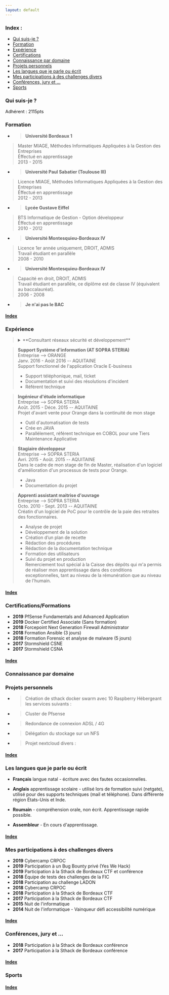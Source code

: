 ```yaml
---
layout: default
---
```


<span id="index"></span>
### Index :

*   [Qui suis-je ?](./#quisuisje)
*   [Formation](./#Formation)
*   [Expérience](./#experience)
*   [Certifications](./#certifications)
*   [Connaissance par domaine](./#connaissancepardomaine)
*   [Projets personnels](./projetspersonnels)
*   [Les langues que je parle ou écrit](./#leslanguesquejeparleouecrit)
*   [Mes participations à des challenges divers](./#mesparticipationsadeschallengesdivers)
*   [Conférences, jury et ...](./#conferencesjury)
*   [Sports](./#sports)

<span id="quisuisje"></span>
### Qui suis-je ?

Adhérent : 2115pts

<span id="Formation"></span>
### Formation

*   > **Université Bordeaux 1** <br/>
> Master MIAGE, Méthodes Informatiques Appliquées à la Gestion des Entreprises <br/>
> Éffectué en apprentissage <br/>
> 2013 - 2015

*   > **Université Paul Sabatier (Toulouse III)** <br/>
> Licence MIAGE, Méthodes Informatiques Appliquées à la Gestion des Entreprises <br/>
> Éffectué en apprentissage <br/>
> 2012 - 2013 <br/>

*   > **Lycée Gustave Eiffel** <br/>
> BTS Informatique de Gestion - Option développeur <br/>
> Éffectué en apprentissage <br/> 
> 2010 - 2012<br/> 

*   > **Université Montesquieu-Bordeaux IV** <br/>
> Licence 1er année uniquement, DROIT, ADMIS <br/>
> Travail étudiant en parallèle <br/>
> 2008 - 2010 <br/>

*   > **Université Montesquieu-Bordeaux IV** <br/>
> Capacité en droit, DROIT, ADMIS <br/> 
> Travail étudiant en parallèle, ce diplôme est de classe IV (équivalent au baccalauréat).<br/>
> 2006 - 2008<br/>

*   > **Je n'ai pas le BAC**

#### [Index](./#index)

<span id="experience"></span>
### Expérience

> <details><summary>**Consultant réseaux sécurité et développement**</summary><br/>
> Entreprise --> ADACIS https://www.adacis.net<br/>
> Sept. 2016 - Aujourd'hui -- AQUITAINE<br/>
> J'interviens auprès de clients Grands Comptes sur :
> - Intégration d'équipements de sécurité
> - Intégration de solutions sécurisée
> - Audit et architecture, logiciel, réseau, organisationnel ...
> - Formation
> - Développement
> - Déplacement nationaux
> - Commerce, avant vente, appel d'offre etc.
> <br/>Veille technologique : https://www.adacis.net/category/actu/</detail>

> **Support Système d'information (AT SOPRA STERIA)** <br/>
> Entreprise --> ORANGE <br/>
> Janv. 2016 - Août 2016 -- AQUITAINE<br/>
> Support fonctionnel de l'application Oracle E-business
> - Support téléphonique, mail, ticket
> - Documentation et suivi des résolutions d'incident
> - Référent technique

> **Ingénieur d'étude informatique** <br/>
> Entreprise --> SOPRA STERIA <br/>
> Août. 2015 - Déce. 2015 -- AQUITAINE<br/>
> Projet d'avant vente pour Orange dans la continuité de mon stage
> - Outil d'automatisation de tests
> - Crée en JAVA
> - Parallélement, référent technique en COBOL pour une Tiers Maintenance Applicative

> **Stagiaire développeur** <br/>
> Entreprise --> SOPRA STERIA <br/>
> Avri. 2015 - Août. 2015 -- AQUITAINE<br/>
> Dans le cadre de mon stage de fin de Master, réalisation d'un logiciel d'amélioration d'un processus de tests pour Orange.
> - Java
> - Documentation du projet

> **Apprenti assistant maitrise d'ouvrage** <br/>
> Entreprise --> SOPRA STERIA <br/>
> Octo. 2010 - Sept. 2013 -- AQUITAINE<br/>
> Créatin d'un logiciel de PoC pour le contrôle de la paie des retraites des fonctionnaires. 
> - Analyse de projet
> - Développement de la solution
> - Création d’un plan de recette
> - Rédaction des procédures
> - Rédaction de la documentation technique
> - Formation des utilisateurs
> - Suivi du projet en production
> <br/> Remerciement tout spécial à la Caisse des dépôts qui m'a permis de réaliser mon apprentissage dans des conditions exceptionnelles, tant au niveau de la rémunération que au niveau de l'humain.

#### [Index](./#index)

<span id="certifications"></span>
### Certifications/Formations

*   **2019** PfSense Fundamentals and Advanced Application
*   **2019** Docker Certified Associate (Sans formation)
*   **2018** Forcepoint Next Generation Firewall Administrator
*   **2018** Formation Ansible (3 jours)
*   **2018** Formation Forensic et analyse de malware (5 jours)
*   **2017** Stormshield CSNE
*   **2017** Stormshield CSNA

#### [Index](./#index)

<span id="connaissancepardomaine"></span>
### Connaissance par domaine

<span id="projetspersonnels"></span>
### Projets personnels

*   > Création de sthack docker swarm avec 10 Raspberry Hébergeant les services suivants :

*   > Cluster de Pfsense

*   > Redondance de connexion ADSL / 4G

*   > Délégation du stockage sur un NFS

*   > Projet nextcloud divers : 

#### [Index](./#index)

<span id="leslanguesquejeparleouecrit"></span>
### Les langues que je parle ou écrit

*   **Français** langue natal - écriture avec des fautes occasionnelles.

*   **Anglais** apprentissage scolaire - utilisé lors de formation suivi (netgate), utilisé pour des supports techniques (mail et téléphone). Dans différente région États-Unis et Inde.

*   **Roumain** - compréhension orale, non écrit. Apprentissage rapide possible.

*   **Assembleur** - En cours d'apprentissage.

#### [Index](./#index)

<span id="mesparticipationsadeschallengesdivers"></span>
### Mes participations à des challenges divers

*   **2019** Cybercamp CRPOC
*   **2019** Participation à un Bug Bounty privé (Yes We Hack)
*   **2019** Participation à la Sthack de Bordeaux CTF et conférence
*   **2018** Équipe de tests des challenges de la FIC
*   **2018** Participation au challenge LADON
*   **2018** Cybercamp CRPOC
*   **2018** Participation à la Sthack de Bordeaux CTF
*   **2017** Participation à la Sthack de Bordeaux CTF
*   **2015** Nuit de l'informatique
*   **2014** Nuit de l'informatique - Vainqueur défi accessibilité numérique

#### [Index](./#index)

<span id="conferencesjury"></span>
### Conférences, jury et ...

*   **2018** Participation à la Sthack de Bordeaux conférence
*   **2017** Participation à la Sthack de Bordeaux conférence

#### [Index](./#index)

<span id="sports"></span>
### Sports

#### [Index](./#index)